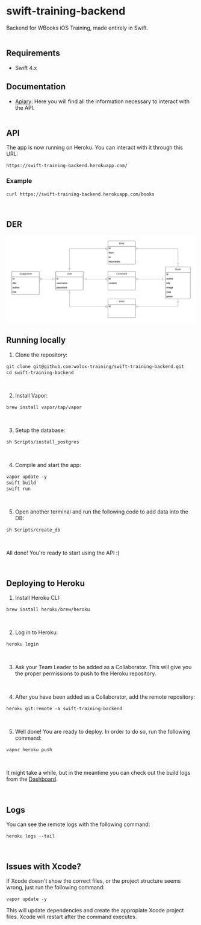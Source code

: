 # swift-training-backend

Backend for WBooks iOS Training, made entirely in Swift.
<br/><br/>

## Requirements
* Swift 4.x

## Documentation
* [Apiary](https://wbooksbackend.docs.apiary.io/): Here you will find all the information necessary to interact with the API.<br/><br/>


## API
The app is now running on Heroku. You can interact with it through this URL: <br/>
```
https://swift-training-backend.herokuapp.com/
```

### Example
```
curl https://swift-training-backend.herokuapp.com/books
```
<br/>


## DER

![alt text](https://github.com/wolox-training/swift-training-backend/blob/master/DER.png)
<br/>

## Running locally


1) Clone the repository:
```
git clone git@github.com:wolox-training/swift-training-backend.git
cd swift-training-backend
```
<br/>

2) Install Vapor:
```
brew install vapor/tap/vapor
```
<br/>

3) Setup the database:
```
sh Scripts/install_postgres
```
<br/>

4) Compile and start the app:
```
vapor update -y
swift build
swift run
```
<br/>

5) Open another terminal and run the following code to add data into the DB:
```
sh Scripts/create_db
```
<br/>

All done! You're ready to start using the API :)

<br/>

## Deploying to Heroku

1) Install Heroku CLI:
```
brew install heroku/brew/heroku
```
<br/>

2) Log in to Heroku:
```
heroku login
```
<br/>

3) Ask your Team Leader to be added as a Collaborator. This will give you the proper permissions to push to the Heroku repository.
<br/>

4) After you have been added as a Collaborator, add the remote repository:
```
heroku git:remote -a swift-training-backend
```
<br/>

5) Well done! You are ready to deploy. In order to do so, run the following command:
```
vapor heroku push
```
<br/>

It might take a while, but in the meantime you can check out the build logs from the [Dashboard](https://dashboard.heroku.com/apps/swift-training-backend/activity).

<br/>

## Logs

You can see the remote logs with the following command:
```
heroku logs --tail
```

<br/>

## Issues with Xcode?

If Xcode doesn't show the correct files, or the project structure seems wrong, just run the following command:
```
vapor update -y
```
This will update dependencies and create the appropiate Xcode project files. Xcode will restart after the command executes.

